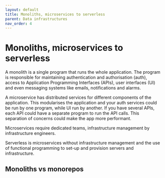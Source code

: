 ```yaml
---
layout: default
title: Monoliths, microservices to serverless
parent: Data infrastructures
nav_order: 4
---
```

# Monoliths, microservices to serverless

A monolith is a single program that runs the whole application. The program is responsible for maintaining authentication and authorisation (auth), access to Application Programming Interfaces (APIs), user interfaces (UI) and even messaging systems like emails, notifications and alarms.

A microservice has distributed services for different components of the application. This modularises the application and your auth services could be run by one program, while UI run by another. If you have several APIs, each API could have a separate program to run the API calls. This separation of concerns could make the app more performant.

Microservices require dedicated teams, infrastructure management by infrastructure engineers.

Serverless is microservices without infrastructure management and the use of functional programming to set-up and provision servers and infrastructure.

## Monoliths vs monorepos